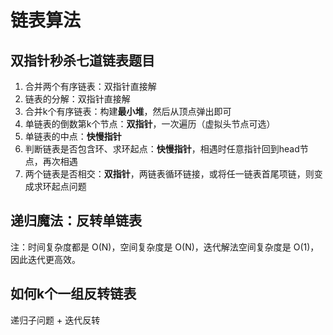 # 链表算法

## 双指针秒杀七道链表题目

1. 合并两个有序链表：双指针直接解
2. 链表的分解：双指针直接解
3. 合并k个有序链表：构建**最小堆**，然后从顶点弹出即可
4. 单链表的倒数第k个节点：**双指针**，一次遍历（虚拟头节点可选）
5. 单链表的中点：**快慢指针**
6. 判断链表是否包含环、求环起点：**快慢指针**，相遇时任意指针回到head节点，再次相遇
7. 两个链表是否相交：**双指针**，两链表循环链接，或将任一链表首尾项链，则变成求环起点问题
   

## 递归魔法：反转单链表

注：时间复杂度都是 O(N)，空间复杂度是 O(N)，迭代解法空间复杂度是 O(1)，因此迭代更高效。

## 如何k个一组反转链表

递归子问题 + 迭代反转
